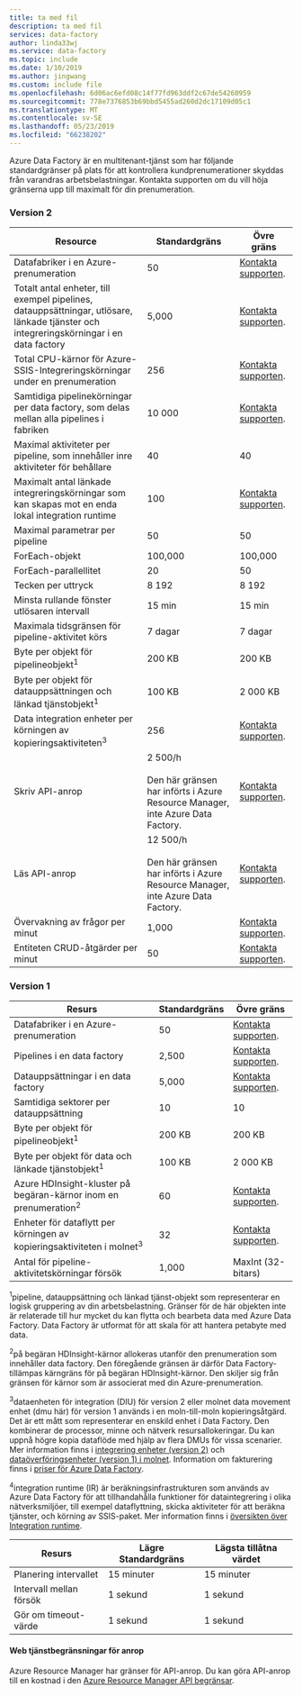 ```yaml
---
title: ta med fil
description: ta med fil
services: data-factory
author: linda33wj
ms.service: data-factory
ms.topic: include
ms.date: 1/10/2019
ms.author: jingwang
ms.custom: include file
ms.openlocfilehash: 6d06ac6efd08c14f77fd963ddf2c67de54260959
ms.sourcegitcommit: 778e7376853b69bbd5455ad260d2dc17109d05c1
ms.translationtype: MT
ms.contentlocale: sv-SE
ms.lasthandoff: 05/23/2019
ms.locfileid: "66238202"
---
```

Azure Data Factory är en multitenant-tjänst som har följande standardgränser på plats för att kontrollera kundprenumerationer skyddas från varandras arbetsbelastningar. Kontakta supporten om du vill höja gränserna upp till maximalt för din prenumeration.

### <a name="version-2"></a>Version 2

| Resource | Standardgräns | Övre gräns |
| -------- | ------------- | ------------- |
| Datafabriker i en Azure-prenumeration | 50 | [Kontakta supporten](https://azure.microsoft.com/blog/2014/06/04/azure-limits-quotas-increase-requests/). |
| Totalt antal enheter, till exempel pipelines, datauppsättningar, utlösare, länkade tjänster och integreringskörningar i en data factory | 5,000 | [Kontakta supporten](https://azure.microsoft.com/blog/2014/06/04/azure-limits-quotas-increase-requests/). |
| Total CPU-kärnor för Azure-SSIS-Integreringskörningar under en prenumeration | 256 | [Kontakta supporten](https://azure.microsoft.com/blog/2014/06/04/azure-limits-quotas-increase-requests/). |
| Samtidiga pipelinekörningar per data factory, som delas mellan alla pipelines i fabriken | 10 000  | [Kontakta supporten](https://azure.microsoft.com/blog/2014/06/04/azure-limits-quotas-increase-requests/). |
| Maximal aktiviteter per pipeline, som innehåller inre aktiviteter för behållare | 40 | 40 |
| Maximalt antal länkade integreringskörningar som kan skapas mot en enda lokal integration runtime | 100 | [Kontakta supporten](https://azure.microsoft.com/blog/2014/06/04/azure-limits-quotas-increase-requests/). |
| Maximal parametrar per pipeline | 50 | 50 |
| ForEach-objekt | 100,000 | 100,000 |
| ForEach-parallellitet | 20 | 50 |
| Tecken per uttryck | 8 192 | 8 192 |
| Minsta rullande fönster utlösaren intervall | 15 min | 15 min |
| Maximala tidsgränsen för pipeline-aktivitet körs | 7 dagar | 7 dagar |
| Byte per objekt för pipelineobjekt<sup>1</sup> | 200 KB | 200 KB |
| Byte per objekt för datauppsättningen och länkad tjänstobjekt<sup>1</sup> | 100 KB | 2 000 KB |
| Data integration enheter per körningen av kopieringsaktiviteten<sup>3</sup> | 256 | [Kontakta supporten](https://azure.microsoft.com/blog/2014/06/04/azure-limits-quotas-increase-requests/). |
| Skriv API-anrop | 2 500/h<br/><br/> Den här gränsen har införts i Azure Resource Manager, inte Azure Data Factory. | [Kontakta supporten](https://azure.microsoft.com/blog/2014/06/04/azure-limits-quotas-increase-requests/). |
| Läs API-anrop | 12 500/h<br/><br/> Den här gränsen har införts i Azure Resource Manager, inte Azure Data Factory. | [Kontakta supporten](https://azure.microsoft.com/blog/2014/06/04/azure-limits-quotas-increase-requests/). |
| Övervakning av frågor per minut | 1,000 | [Kontakta supporten](https://azure.microsoft.com/blog/2014/06/04/azure-limits-quotas-increase-requests/). |
| Entiteten CRUD-åtgärder per minut | 50 | [Kontakta supporten](https://azure.microsoft.com/blog/2014/06/04/azure-limits-quotas-increase-requests/). |


### <a name="version-1"></a>Version 1

| **Resurs** | **Standardgräns** | **Övre gräns** |
| --- | --- | --- |
| Datafabriker i en Azure-prenumeration |50 |[Kontakta supporten](https://azure.microsoft.com/blog/2014/06/04/azure-limits-quotas-increase-requests/). |
| Pipelines i en data factory |2,500 |[Kontakta supporten](https://azure.microsoft.com/blog/2014/06/04/azure-limits-quotas-increase-requests/). |
| Datauppsättningar i en data factory |5,000 |[Kontakta supporten](https://azure.microsoft.com/blog/2014/06/04/azure-limits-quotas-increase-requests/). |
| Samtidiga sektorer per datauppsättning |10 |10 |
| Byte per objekt för pipelineobjekt<sup>1</sup> |200 KB |200 KB |
| Byte per objekt för data och länkade tjänstobjekt<sup>1</sup> |100 KB |2 000 KB |
| Azure HDInsight-kluster på begäran-kärnor inom en prenumeration<sup>2</sup> |60 |[Kontakta supporten](https://azure.microsoft.com/blog/2014/06/04/azure-limits-quotas-increase-requests/). |
| Enheter för dataflytt per körningen av kopieringsaktiviteten i molnet<sup>3</sup> |32 |[Kontakta supporten](https://azure.microsoft.com/blog/2014/06/04/azure-limits-quotas-increase-requests/). |
| Antal för pipeline-aktivitetskörningar försök |1,000 |MaxInt (32-bitars) |

<sup>1</sup>pipeline, datauppsättning och länkad tjänst-objekt som representerar en logisk gruppering av din arbetsbelastning. Gränser för de här objekten inte är relaterade till hur mycket du kan flytta och bearbeta data med Azure Data Factory. Data Factory är utformat för att skala för att hantera petabyte med data.

<sup>2</sup>på begäran HDInsight-kärnor allokeras utanför den prenumeration som innehåller data factory. Den föregående gränsen är därför Data Factory-tillämpas kärngräns för på begäran HDInsight-kärnor. Den skiljer sig från gränsen för kärnor som är associerat med din Azure-prenumeration.

<sup>3</sup>dataenheten för integration (DIU) för version 2 eller molnet data movement enhet (dmu här) för version 1 används i en moln-till-moln kopieringsåtgärd. Det är ett mått som representerar en enskild enhet i Data Factory. Den kombinerar de processor, minne och nätverk resursallokeringar. Du kan uppnå högre kopia dataflöde med hjälp av flera DMUs för vissa scenarier. Mer information finns i [integrering enheter (version 2)](../articles/data-factory/copy-activity-performance.md#data-integration-units) och [dataöverföringsenheter (version 1) i molnet](../articles/data-factory/v1/data-factory-copy-activity-performance.md#cloud-data-movement-units). Information om fakturering finns i [priser för Azure Data Factory](https://azure.microsoft.com/pricing/details/data-factory/).

<sup>4</sup>integration runtime (IR) är beräkningsinfrastrukturen som används av Azure Data Factory för att tillhandahålla funktioner för dataintegrering i olika nätverksmiljöer, till exempel dataflyttning, skicka aktiviteter för att beräkna tjänster, och körning av SSIS-paket. Mer information finns i [översikten över Integration runtime](../articles/data-factory/concepts-integration-runtime.md).

| **Resurs** | **Lägre Standardgräns** | **Lägsta tillåtna värdet** |
| --- | --- | --- |
| Planering intervallet |15 minuter |15 minuter |
| Intervall mellan försök |1 sekund |1 sekund |
| Gör om timeout-värde |1 sekund |1 sekund |

#### <a name="web-service-call-limits"></a>Web tjänstbegränsningar för anrop
Azure Resource Manager har gränser för API-anrop. Du kan göra API-anrop till en kostnad i den [Azure Resource Manager API begränsar](../articles/azure-subscription-service-limits.md#resource-group-limits).
